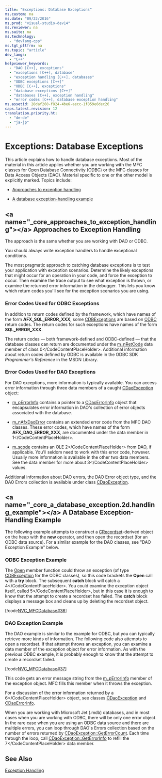 ```yaml
---
title: "Exceptions: Database Exceptions"
ms.custom: na
ms.date: "09/22/2016"
ms.prod: "visual-studio-dev14"
ms.reviewer: na
ms.suite: na
ms.technology: 
  - "devlang-cpp"
ms.tgt_pltfrm: na
ms.topic: "article"
dev_langs: 
  - "C++"
helpviewer_keywords: 
  - "DAO [C++], exceptions"
  - "exceptions [C++], database"
  - "exception handling [C++], databases"
  - "ODBC exceptions [C++]"
  - "ODBC [C++], exceptions"
  - "database exceptions [C++]"
  - "databases [C++], exception handling"
  - "error codes [C++], database exception handling"
ms.assetid: 28daf260-f824-4be6-aecc-1f859e6dec26
caps.latest.revision: 12
translation.priority.ht: 
  - "de-de"
  - "ja-jp"
---
```

# Exceptions: Database Exceptions
This article explains how to handle database exceptions. Most of the material in this article applies whether you are working with the MFC classes for Open Database Connectivity (ODBC) or the MFC classes for Data Access Objects (DAO). Material specific to one or the other model is explicitly marked. Topics include:  
  
-   [Approaches to exception handling](#_core_approaches_to_exception_handling)  
  
-   [A database exception-handling example](#_core_a_database_exception.2d.handling_example)  
  
##  \<a name="_core_approaches_to_exception_handling">\</a> Approaches to Exception Handling  
 The approach is the same whether you are working with DAO or ODBC.  
  
 You should always write exception handlers to handle exceptional conditions.  
  
 The most pragmatic approach to catching database exceptions is to test your application with exception scenarios. Determine the likely exceptions that might occur for an operation in your code, and force the exception to occur. Then examine the trace output to see what exception is thrown, or examine the returned error information in the debugger. This lets you know which return codes you'll see for the exception scenarios you are using.  
  
### Error Codes Used for ODBC Exceptions  
 In addition to return codes defined by the framework, which have names of the form **AFX_SQL_ERROR_XXX**, some [CDBExceptions](../vs140/cdbexception-class.md) are based on [ODBC](../vs140/odbc-basics.md) return codes. The return codes for such exceptions have names of the form **SQL_ERROR_XXX**.  
  
 The return codes — both framework-defined and ODBC-defined — that the database classes can return are documented under the [m_nRetCode](../vs140/cdbexception--m_nretcode.md) data member of class <CodeContentPlaceHolder>0\</CodeContentPlaceHolder>. Additional information about return codes defined by ODBC is available in the ODBC SDK *Programmer's Reference* in the MSDN Library.  
  
### Error Codes Used for DAO Exceptions  
 For DAO exceptions, more information is typically available. You can access error information through three data members of a caught [CDaoException](../vs140/cdaoexception-class.md) object:  
  
-   [m_pErrorInfo](../vs140/cdaoexception--m_perrorinfo.md) contains a pointer to a [CDaoErrorInfo](../vs140/cdaoerrorinfo-structure.md) object that encapsulates error information in DAO's collection of error objects associated with the database.  
  
-   [m_nAfxDaoError](../vs140/cdaoexception--m_nafxdaoerror.md) contains an extended error code from the MFC DAO classes. These error codes, which have names of the form **AFX_DAO_ERROR_XXX**, are documented under the data member in <CodeContentPlaceHolder>1\</CodeContentPlaceHolder>.  
  
-   [m_scode](../vs140/cdaoexception--m_scode.md) contains an OLE <CodeContentPlaceHolder>2\</CodeContentPlaceHolder> from DAO, if applicable. You'll seldom need to work with this error code, however. Usually more information is available in the other two data members. See the data member for more about <CodeContentPlaceHolder>3\</CodeContentPlaceHolder> values.  
  
 Additional information about DAO errors, the DAO Error object type, and the DAO Errors collection is available under class [CDaoException](../vs140/cdaoexception-class.md).  
  
##  \<a name="_core_a_database_exception.2d.handling_example">\</a> A Database Exception-Handling Example  
 The following example attempts to construct a [CRecordset](../vs140/crecordset-class.md)-derived object on the heap with the **new** operator, and then open the recordset (for an ODBC data source). For a similar example for the DAO classes, see "DAO Exception Example" below.  
  
### ODBC Exception Example  
 The [Open](../vs140/crecordset--open.md) member function could throw an exception (of type [CDBException](../vs140/cdbexception-class.md) for the ODBC classes), so this code brackets the **Open** call with a **try** block. The subsequent **catch** block will catch a <CodeContentPlaceHolder>4\</CodeContentPlaceHolder>. You could examine the exception object itself, called <CodeContentPlaceHolder>5\</CodeContentPlaceHolder>, but in this case it is enough to know that the attempt to create a recordset has failed. The **catch** block displays a message box and cleans up by deleting the recordset object.  
  
 [!code[NVC_MFCDatabase#36](../vs140/codesnippet/CPP/exceptions--database-exceptions_1.cpp)]  
  
### DAO Exception Example  
 The DAO example is similar to the example for ODBC, but you can typically retrieve more kinds of information. The following code also attempts to open a recordset. If that attempt throws an exception, you can examine a data member of the exception object for error information. As with the previous ODBC example, it is probably enough to know that the attempt to create a recordset failed.  
  
 [!code[NVC_MFCDatabase#37](../vs140/codesnippet/CPP/exceptions--database-exceptions_2.cpp)]  
  
 This code gets an error message string from the [m_pErrorInfo](../vs140/cdaoexception--m_perrorinfo.md) member of the exception object. MFC fills this member when it throws the exception.  
  
 For a discussion of the error information returned by a <CodeContentPlaceHolder>6\</CodeContentPlaceHolder> object, see classes [CDaoException](../vs140/cdaoexception-class.md) and [CDaoErrorInfo](../vs140/cdaoerrorinfo-structure.md).  
  
 When you are working with Microsoft Jet (.mdb) databases, and in most cases when you are working with ODBC, there will be only one error object. In the rare case when you are using an ODBC data source and there are multiple errors, you can loop through DAO's Errors collection based on the number of errors returned by [CDaoException::GetErrorCount](../vs140/cdaoexception--geterrorcount.md). Each time through the loop, call [CDaoException::GetErrorInfo](../vs140/cdaoexception--geterrorinfo.md) to refill the <CodeContentPlaceHolder>7\</CodeContentPlaceHolder> data member.  
  
## See Also  
 [Exception Handling](../vs140/exception-handling-in-mfc.md)